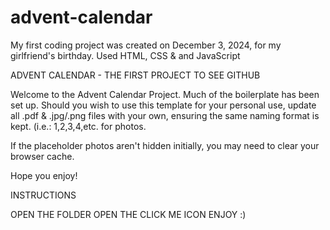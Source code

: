 # advent-calendar
My first coding project was created on December 3, 2024, for my girlfriend's birthday. Used HTML, CSS & and JavaScript

ADVENT CALENDAR - THE FIRST PROJECT TO SEE GITHUB

Welcome to the Advent Calendar Project. Much of the boilerplate has been set up. 
Should you wish to use this template for your personal use, 
update all .pdf & .jpg/.png files with your own, ensuring the same naming format is kept.
(i.e.: 1,2,3,4,etc. for photos.

If the placeholder photos aren't hidden initially, you may need to clear your browser cache.

Hope you enjoy!


INSTRUCTIONS

OPEN THE FOLDER
OPEN THE CLICK ME ICON
ENJOY :)
